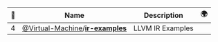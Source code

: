 |:star2: | Name | Description | 🌍|
|---|---|---|---|
|4|[@Virtual-Machine](https://github.com/Virtual-Machine)/[**ir-examples**](https://github.com/Virtual-Machine/ir-examples)|LLVM IR Examples||

